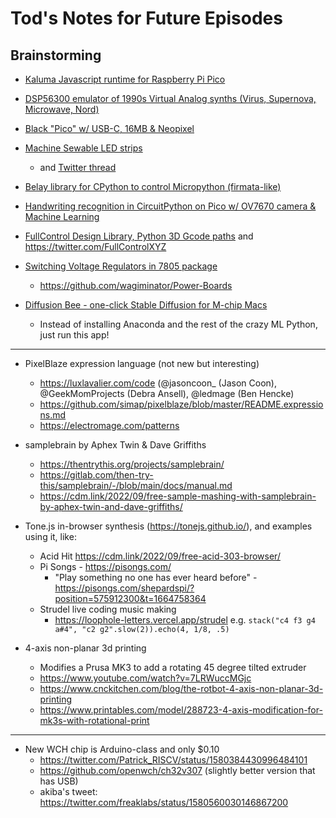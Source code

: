 # Tod's Notes for Future Episodes

## Brainstorming

* [Kaluma Javascript runtime for Raspberry Pi Pico](https://kalumajs.org/)

* [DSP56300 emulator of 1990s Virtual Analog synths (Virus, Supernova, Microwave, Nord)](https://dsp56300.wordpress.com/)

* [Black "Pico" w/ USB-C, 16MB & Neopixel](https://www.aliexpress.com/item/3256804258715020.html)

* [Machine Sewable LED strips](https://hackaday.io/project/186907-machine-sewable-led-strips)

   - and [Twitter thread](https://twitter.com/sjpiper145/status/1562006047635558401)

* [Belay library for CPython to control Micropython (firmata-like)](https://github.com/BrianPugh/belay)

* [Handwriting recognition in CircuitPython on Pico w/ OV7670 camera & Machine Learning](https://ashishware.com/2022/09/03/pipico_digit_classification/)

* [FullControl Design Library, Python 3D Gcode paths](https://fullcontrol.xyz) and https://twitter.com/FullControlXYZ

* [Switching Voltage Regulators in 7805 package](https://hackaday.com/2022/09/05/the-7805-is-dead-long-live-the-7805/)
    - https://github.com/wagiminator/Power-Boards

* [Diffusion Bee - one-click Stable Diffusion for M-chip Macs](https://github.com/divamgupta/diffusionbee-stable-diffusion-ui)
   - Instead of installing Anaconda and the rest of the crazy ML Python, just run this app!

---

* PixelBlaze expression language (not new but interesting)
  - https://luxlavalier.com/code  (@jasoncoon_ (Jason Coon), @GeekMomProjects (Debra Ansell), @ledmage (Ben Hencke)
  - https://github.com/simap/pixelblaze/blob/master/README.expressions.md
  - https://electromage.com/patterns


* samplebrain by Aphex Twin & Dave Griffiths
  - https://thentrythis.org/projects/samplebrain/
  - https://gitlab.com/then-try-this/samplebrain/-/blob/main/docs/manual.md
  - https://cdm.link/2022/09/free-sample-mashing-with-samplebrain-by-aphex-twin-and-dave-griffiths/

* Tone.js in-browser synthesis (https://tonejs.github.io/), and examples using it, like:
  - Acid Hit https://cdm.link/2022/09/free-acid-303-browser/
  - Pi Songs - https://pisongs.com/
    - "Play something no one has ever heard before" - https://pisongs.com/shepardspi/?position=575912300&t=1664758364
  - Strudel live coding music making
    - https://loophole-letters.vercel.app/strudel
    e.g. `stack("c4 f3 g4 a#4", "c2 g2".slow(2)).echo(4, 1/8, .5)`

* 4-axis non-planar 3d printing
  - Modifies a Prusa MK3 to add a rotating 45 degree tilted extruder
  - https://www.youtube.com/watch?v=7LRWuccMGjc
  - https://www.cnckitchen.com/blog/the-rotbot-4-axis-non-planar-3d-printing
  - https://www.printables.com/model/288723-4-axis-modification-for-mk3s-with-rotational-print

----

* New WCH chip is Arduino-class and only $0.10
  - https://twitter.com/Patrick_RISCV/status/1580384430996484101
  - https://github.com/openwch/ch32v307 (slightly better version that has USB)
  - akiba's tweet: https://twitter.com/freaklabs/status/1580560030146867200
